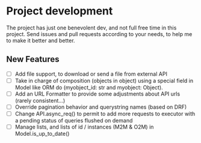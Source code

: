 
# Project development

The project has just one benevolent dev, and not full free time in this project.
Send issues and pull requests according to your needs, to help me to make it better and better.

## New Features
- [ ] Add file support, to download or send a file from external API
- [ ] Take in charge of composition (objects in object) using a special field in Model like ORM do (myobject_id: str and myobject: Object).
- [ ] Add an URL Formatter to provide some adjustments about API urls (rarely consistent...)
- [ ] Override pagination behavior and querystring names (based on DRF)
- [ ] Change API.async_req() to permit to add more requests to executor with a pending status of queries flushed on demand
- [ ] Manage lists, and lists of id / instances (M2M & O2M) in Model.is_up_to_date()
